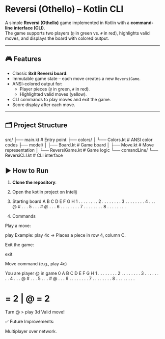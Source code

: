 # Reversi (Othello) – Kotlin CLI

A simple **Reversi (Othello)** game implemented in Kotlin with a **command-line interface (CLI)**.  
The game supports two players (`@` in green vs. `#` in red), highlights valid moves, and displays the board with colored output.

---

## 🎮 Features

- Classic **8x8 Reversi board**.
- Immutable game state – each move creates a new `ReversiGame`.
- ANSI-colored output for:
  - Player pieces (`@` in green, `#` in red).
  - Highlighted valid moves (yellow).
- CLI commands to play moves and exit the game.
- Score display after each move.

---

## 🗂 Project Structure

src/
├── main.kt # Entry point
├── colors/
│ └── Colors.kt # ANSI color codes
├── model/
│ ├── Board.kt # Game board
│ ├── Move.kt # Move representation
│ └── ReversiGame.kt # Game logic
└── comandLine/
└── ReversiCLI.kt # CLI interface

## ▶️ How to Run
 
1. **Clone the repository**:

2. Open the kotlin project on Intelij

3. Starting board
     A B C D E F G H
1 . . . . . . . .
2 . . . . . . . .
3 . . . . . . . .
4 . . . @ # . . .
5 . . . # @ . . .
6 . . . . . . . .
7 . . . . . . . .
8 . . . . . . . .

4. Commands

Play a move:

play <row><col>
Example: play 4c → Places a piece in row 4, column C.

Exit the game:

exit

Move command (e.g., play 4c)

You are player @ in game 0
  A B C D E F G H
1 . . . . . . . .
2 . . . . . . . .
3 . . . . . . . .
4 . . . @ # . . .
5 . . . # @ . . .
6 . . . . . . . .
7 . . . . . . . .
8 . . . . . . . .
# = 2 | @ = 2

Turn @ > play 3d
Valid move!

✅ Future Improvements:

Multiplayer over network.

